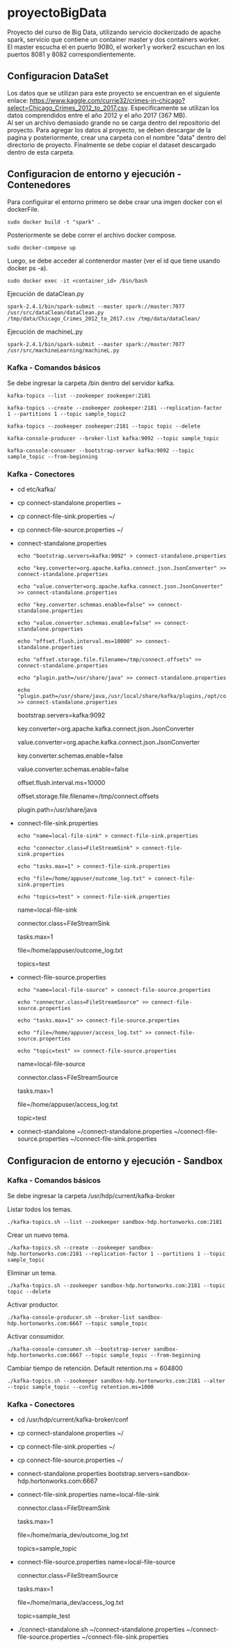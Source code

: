 # proyectoBigData
Proyecto del curso de Big Data, utilizando servicio dockerizado de apache spark, servicio que contiene
un container master y dos containers worker. El master escucha el en puerto 9080, el worker1 y worker2 escuchan en los puertos 
8081 y 8082 correspondientemente. 

## Configuracion DataSet 
Los datos que se utilizan para este proyecto se encuentran en el siguiente enlace: https://www.kaggle.com/currie32/crimes-in-chicago?select=Chicago_Crimes_2012_to_2017.csv.
Especificamente se utilizan los datos comprendidos entre el año 2012 y el año 2017 (367 MB).   
Al ser un archivo demasiado grande no se carga dentro del repositorio del proyecto. Para agregar los datos al proyecto, se deben descargar de la pagina y posteriormente, crear una carpeta con el nombre "data" dentro del directorio de proyecto. 
Finalmente se debe copiar el dataset descargado dentro de esta carpeta. 

## Configuracion de entorno y ejecución - Contenedores
Para configuirar el entorno primero se debe crear una imgen docker con el dockerFile.
```
sudo docker build -t "spark" .
```
Posteriormente se debe correr el archivo docker compose.
```
sudo docker-compose up
```
Luego, se debe acceder al contenerdor master (ver el id que tiene usando docker ps -a).
```
sudo docker exec -it <container_id> /bin/bash
```
Ejecución de dataClean.py
```
spark-2.4.1/bin/spark-submit --master spark://master:7077 /usr/src/dataClean/dataClean.py /tmp/data/Chicago_Crimes_2012_to_2017.csv /tmp/data/dataClean/
```
Ejecución de machineL.py
```
spark-2.4.1/bin/spark-submit --master spark://master:7077 /usr/src/machineLearning/machineL.py
```

### Kafka - Comandos básicos

Se debe ingresar la carpeta /bin dentro del servidor kafka. 
```
kafka-topics --list --zookeeper zookeeper:2181
```
```
kafka-topics --create --zookeeper zookeeper:2181 --replication-factor 1 --partitions 1 --topic sample_topic2
```
```
kafka-topics --zookeeper zookeeper:2181 --topic topic --delete
```
```
kafka-console-producer --broker-list kafka:9092 --topic sample_topic
```
```
kafka-console-consumer --bootstrap-server kafka:9092 --topic sample_topic --from-beginning
```

### Kafka - Conectores

* cd etc/kafka/
* cp connect-standalone.properties ~
* cp connect-file-sink.properties ~/
* cp connect-file-source.properties ~/
* connect-standalone.properties
    ```
    echo "bootstrap.servers=kafka:9092" > connect-standalone.properties
    ```
    ```
    echo "key.converter=org.apache.kafka.connect.json.JsonConverter" >> connect-standalone.properties
    ```
    ```
    echo "value.converter=org.apache.kafka.connect.json.JsonConverter" >> connect-standalone.properties
    ```
    ```
    echo "key.converter.schemas.enable=false" >> connect-standalone.properties
    ```
    ```
    echo "value.converter.schemas.enable=false" >> connect-standalone.properties
    ```
    ```
    echo "offset.flush.interval.ms=10000" >> connect-standalone.properties
    ```
    ```
    echo "offset.storage.file.filename=/tmp/connect.offsets" >> connect-standalone.properties
    ```
    ```
    echo "plugin.path=/usr/share/java" >> connect-standalone.properties
    ```
    ```
    echo "plugin.path=/usr/share/java,/usr/local/share/kafka/plugins,/opt/connectors" >> connect-standalone.properties
    ```

    bootstrap.servers=kafka:9092

    key.converter=org.apache.kafka.connect.json.JsonConverter

    value.converter=org.apache.kafka.connect.json.JsonConverter

    key.converter.schemas.enable=false

    value.converter.schemas.enable=false

    offset.flush.interval.ms=10000

    offset.storage.file.filename=/tmp/connect.offsets
    
    plugin.path=/usr/share/java

* connect-file-sink.properties
    ```
    echo "name=local-file-sink" > connect-file-sink.properties
    ```
    ```
    echo "connector.class=FileStreamSink" > connect-file-sink.properties
    ```
    ```
    echo "tasks.max=1" > connect-file-sink.properties
    ```
    ```
    echo "file=/home/appuser/outcome_log.txt" > connect-file-sink.properties
    ```
    ```
    echo "topics=test" > connect-file-sink.properties
    ```

    name=local-file-sink

    connector.class=FileStreamSink

    tasks.max=1

    file=/home/appuser/outcome_log.txt

    topics=test

* connect-file-source.properties
    ```
    echo "name=local-file-source" > connect-file-source.properties
    ```
    ```
    echo "connector.class=FileStreamSource" >> connect-file-source.properties
    ```
    ```
    echo "tasks.max=1" >> connect-file-source.properties
    ```
    ```
    echo "file=/home/appuser/access_log.txt" >> connect-file-source.properties
    ```
    ```
    echo "topic=test" >> connect-file-source.properties
    ```

    name=local-file-source

    connector.class=FileStreamSource

    tasks.max=1

    file=/home/appuser/access_log.txt

    topic=test

* connect-standalone ~/connect-standalone.properties ~/connect-file-source.properties ~/connect-file-sink.properties

## Configuracion de entorno y ejecución - Sandbox

### Kafka - Comandos básicos

Se debe ingresar la carpeta /usr/hdp/current/kafka-broker

Listar todos los temas.
```
./kafka-topics.sh --list --zookeeper sandbox-hdp.hortonworks.com:2181
```
Crear un nuevo tema.
```
./kafka-topics.sh --create --zookeeper sandbox-hdp.hortonworks.com:2181 --replication-factor 1 --partitions 1 --topic sample_topic
```
Eliminar un tema.
```
./kafka-topics.sh --zookeeper sandbox-hdp.hortonworks.com:2181 --topic topic --delete
```
Activar productor.
```
./kafka-console-producer.sh --broker-list sandbox-hdp.hortonworks.com:6667 --topic sample_topic
```
Activar consumidor.
```
./kafka-console-consumer.sh --bootstrap-server sandbox-hdp.hortonworks.com:6667 --topic sample_topic --from-beginning
```
Cambiar tiempo de retención. Default retention.ms = 604800
```
./kafka-topics.sh --zookeeper sandbox-hdp.hortonworks.com:2181 --alter --topic sample_topic --config retention.ms=1000 
```

### Kafka - Conectores

* cd /usr/hdp/current/kafka-broker/conf
* cp connect-standalone.properties ~/
* cp connect-file-sink.properties ~/
* cp connect-file-source.properties ~/
* connect-standalone.properties
    bootstrap.servers=sandbox-hdp.hortonworks.com:6667

* connect-file-sink.properties
    name=local-file-sink

    connector.class=FileStreamSink

    tasks.max=1

    file=/home/maria_dev/outcome_log.txt

    topics=sample_topic

* connect-file-source.properties
    name=local-file-source

    connector.class=FileStreamSource

    tasks.max=1

    file=/home/maria_dev/access_log.txt

    topic=sample_test
* ./connect-standalone.sh ~/connect-standalone.properties ~/connect-file-source.properties ~/connect-file-sink.properties